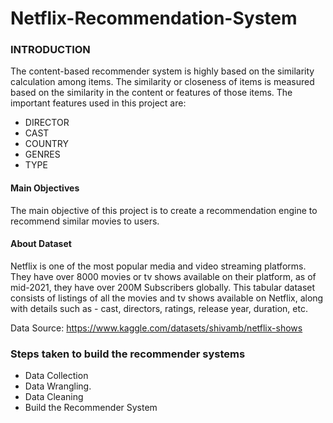 # Netflix-Recommendation-System

### INTRODUCTION

The content-based recommender system is highly based on the similarity calculation among items. The similarity or closeness of items is measured based on the similarity in the content or features of those items. The important features used in this project are:

- DIRECTOR
- CAST
- COUNTRY
- GENRES
- TYPE

#### Main Objectives

The main objective of this project is to create a recommendation engine to recommend similar movies to users.

#### About Dataset

Netflix is one of the most popular media and video streaming platforms. They have over 8000 movies or tv shows available on their platform, as of mid-2021, they have over 200M Subscribers globally. This tabular dataset consists of listings of all the movies and tv shows available on Netflix, along with details such as - cast, directors, ratings, release year, duration, etc.

Data Source: https://www.kaggle.com/datasets/shivamb/netflix-shows

### Steps taken to build the recommender systems
- Data Collection
- Data Wrangling.
- Data Cleaning
- Build the Recommender System




